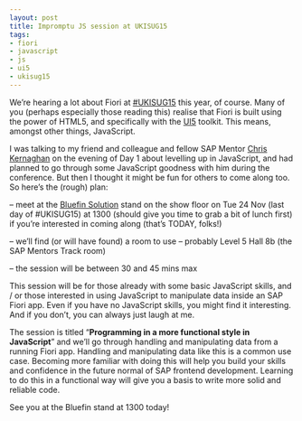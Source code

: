 ```yaml
---
layout: post
title: Impromptu JS session at UKISUG15
tags:
- fiori
- javascript
- js
- ui5
- ukisug15
---
```



We’re hearing a lot about Fiori at [#UKISUG15](https://www.sapusers.org/connect/2015/) this year, of course. Many of you (perhaps especially those reading this) realise that Fiori is built using the power of HTML5, and specifically with the [UI5](https://sapui5.hana.ondemand.com/) toolkit. This means, amongst other things, JavaScript.

I was talking to my friend and colleague and fellow SAP Mentor [Chris Kernaghan](https://twitter.com/boobboo) on the evening of Day 1 about levelling up in JavaScript, and had planned to go through some JavaScript goodness with him during the conference. But then I thought it might be fun for others to come along too. So here’s the (rough) plan:

– meet at the [Bluefin Solution](http://www.bluefinsolutions.com) stand on the show floor on Tue 24 Nov (last day of #UKISUG15) at 1300 (should give you time to grab a bit of lunch first) if you’re interested in coming along (that’s TODAY, folks!)

– we’ll find (or will have found) a room to use – probably Level 5 Hall 8b (the SAP Mentors Track room)

– the session will be between 30 and 45 mins max

This session will be for those already with some basic JavaScript skills, and / or those interested in using JavaScript to manipulate data inside an SAP Fiori app. Even if you have no JavaScript skills, you might find it interesting. And if you don’t, you can always just laugh at me.

The session is titled “**Programming in a more functional style in JavaScript**” and we’ll go through handling and manipulating data from a running Fiori app. Handling and manipulating data like this is a common use case. Becoming more familiar with doing this will help you build your skills and confidence in the future normal of SAP frontend development. Learning to do this in a functional way will give you a basis to write more solid and reliable code.

See you at the Bluefin stand at 1300 today!


